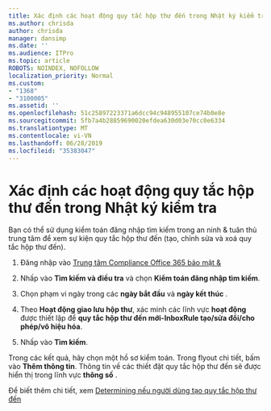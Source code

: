 ```yaml
---
title: Xác định các hoạt động quy tắc hộp thư đến trong Nhật ký kiểm tra
ms.author: chrisda
author: chrisda
manager: dansimp
ms.date: ''
ms.audience: ITPro
ms.topic: article
ROBOTS: NOINDEX, NOFOLLOW
localization_priority: Normal
ms.custom:
- "1368"
- "3100005"
ms.assetid: ''
ms.openlocfilehash: 51c25897223371a6dcc94c948955107ce74b0e8e
ms.sourcegitcommit: 5fb7a4b28859690020efdea630d03e70cc0e6334
ms.translationtype: MT
ms.contentlocale: vi-VN
ms.lasthandoff: 06/28/2019
ms.locfileid: "35383047"
---
```

# <a name="identify-inbox-rule-activity-in-audit-logs"></a>Xác định các hoạt động quy tắc hộp thư đến trong Nhật ký kiểm tra

Bạn có thể sử dụng kiểm toán đăng nhập tìm kiếm trong an ninh & tuân thủ trung tâm để xem sự kiện quy tắc hộp thư đến (tạo, chỉnh sửa và xoá quy tắc hộp thư đến).

1. Đăng nhập vào [Trung tâm Compliance Office 365 bảo mật &](https://protection.office.com/)

2. Nhấp vào **Tìm kiếm và điều tra** và chọn **Kiểm toán đăng nhập tìm kiếm**.

3. Chọn phạm vi ngày trong các **ngày bắt đầu** và **ngày kết thúc** .

4. Theo **Hoạt động giao lưu hộp thư**, xác minh các lĩnh vực **hoạt động** được thiết lập để **quy tắc hộp thư đến mới-InboxRule tạo/sửa đổi/cho phép/vô hiệu hóa**.

5. Nhấp vào **Tìm kiếm**.

Trong các kết quả, hãy chọn một hồ sơ kiểm toán. Trong flyout chi tiết, bấm vào **Thêm thông tin**. Thông tin về các thiết đặt quy tắc hộp thư đến sẽ được hiển thị trong lĩnh vực **thông số** .

Để biết thêm chi tiết, xem [Determining nếu người dùng tạo quy tắc hộp thư đến](https://docs.microsoft.com//office365/securitycompliance/auditing-troubleshooting-scenarios#determining-if-a-user-created-an-inbox-rule)

